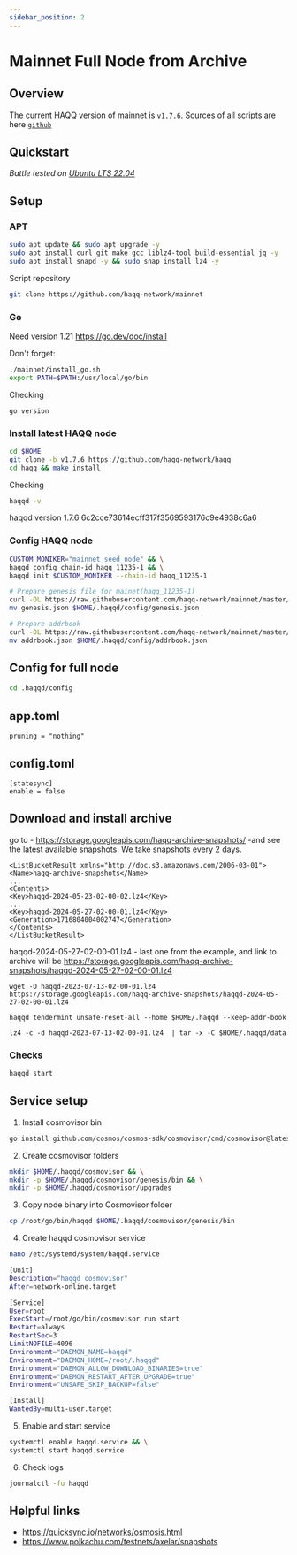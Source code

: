 ```yaml
---
sidebar_position: 2
---
```


# Mainnet Full Node from Archive 

## Overview

The current HAQQ version of mainnet is [`v1.7.6`](https://github.com/haqq-network/haqq/releases/tag/v1.7.6).
Sources of all scripts are here [`github`](https://github.com/haqq-network/mainnet)

## Quickstart

_*Battle tested on [Ubuntu LTS 22.04](https://spinupwp.com/doc/what-does-lts-mean-ubuntu/#:~:text=The%20abbreviation%20stands%20for%20Long,extended%20period%20over%20regular%20releases)*_


## Setup
### APT
```sh
sudo apt update && sudo apt upgrade -y
sudo apt install curl git make gcc liblz4-tool build-essential jq -y
sudo apt install snapd -y && sudo snap install lz4 -y
```

Script repository 

```sh
git clone https://github.com/haqq-network/mainnet
```


### Go
Need version 1.21
https://go.dev/doc/install

Don't forget:
```sh
./mainnet/install_go.sh 
export PATH=$PATH:/usr/local/go/bin
```

Checking

```
go version
```


### Install latest HAQQ node
```sh
cd $HOME
git clone -b v1.7.6 https://github.com/haqq-network/haqq
cd haqq && make install
```
Checking 

```sh
haqqd -v
```
haqqd version 1.7.6 6c2cce73614ecff317f3569593176c9e4938c6a6

### Сonfig HAQQ node

```sh
CUSTOM_MONIKER="mainnet_seed_node" && \
haqqd config chain-id haqq_11235-1 && \
haqqd init $CUSTOM_MONIKER --chain-id haqq_11235-1

# Prepare genesis file for mainet(haqq_11235-1)
curl -OL https://raw.githubusercontent.com/haqq-network/mainnet/master/genesis.json && \
mv genesis.json $HOME/.haqqd/config/genesis.json

# Prepare addrbook
curl -OL https://raw.githubusercontent.com/haqq-network/mainnet/master/addrbook.json && \
mv addrbook.json $HOME/.haqqd/config/addrbook.json
```


## Config for full node

```sh
cd .haqqd/config
```
## app.toml
```
pruning = "nothing"
```
## config.toml
```
[statesync]
enable = false
```

##  Download and install archive
go to - https://storage.googleapis.com/haqq-archive-snapshots/  -and see the latest available snapshots. We take snapshots every 2 days. 

```
<ListBucketResult xmlns="http://doc.s3.amazonaws.com/2006-03-01">
<Name>haqq-archive-snapshots</Name>
...
<Contents>
<Key>haqqd-2024-05-23-02-00-02.lz4</Key>
...
<Key>haqqd-2024-05-27-02-00-01.lz4</Key>
<Generation>1716804004002747</Generation>
</Contents>
</ListBucketResult>
```

haqqd-2024-05-27-02-00-01.lz4 - last one from the example, and link to archive will be https://storage.googleapis.com/haqq-archive-snapshots/haqqd-2024-05-27-02-00-01.lz4 


```
wget -O haqqd-2023-07-13-02-00-01.lz4 https://storage.googleapis.com/haqq-archive-snapshots/haqqd-2024-05-27-02-00-01.lz4

haqqd tendermint unsafe-reset-all --home $HOME/.haqqd --keep-addr-book

lz4 -c -d haqqd-2023-07-13-02-00-01.lz4  | tar -x -C $HOME/.haqqd/data 
```

### Checks 

```sh
haqqd start
```


## Service setup

1. Install cosmovisor bin
```sh
go install github.com/cosmos/cosmos-sdk/cosmovisor/cmd/cosmovisor@latest
```

2. Create cosmovisor folders
```sh
mkdir $HOME/.haqqd/cosmovisor && \
mkdir -p $HOME/.haqqd/cosmovisor/genesis/bin && \
mkdir -p $HOME/.haqqd/cosmovisor/upgrades
```

3. Copy node binary into Cosmovisor folder
```sh
cp /root/go/bin/haqqd $HOME/.haqqd/cosmovisor/genesis/bin
```

4. Create haqqd cosmovisor service
```sh
nano /etc/systemd/system/haqqd.service
```

```sh
[Unit]
Description="haqqd cosmovisor"
After=network-online.target

[Service]
User=root
ExecStart=/root/go/bin/cosmovisor run start
Restart=always
RestartSec=3
LimitNOFILE=4096
Environment="DAEMON_NAME=haqqd"
Environment="DAEMON_HOME=/root/.haqqd"
Environment="DAEMON_ALLOW_DOWNLOAD_BINARIES=true"
Environment="DAEMON_RESTART_AFTER_UPGRADE=true"
Environment="UNSAFE_SKIP_BACKUP=false"

[Install]
WantedBy=multi-user.target
```

5. Enable and start service

```sh
systemctl enable haqqd.service && \
systemctl start haqqd.service
```

6. Check logs
```sh
journalctl -fu haqqd
```


## Helpful links

- https://quicksync.io/networks/osmosis.html 
- https://www.polkachu.com/testnets/axelar/snapshots